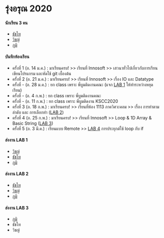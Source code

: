 # รุ่งอรุณ 2020

#### นักเรียน 3 คน
+ [ธัชไท](https://github.com/T4tt4i)
+ [วิชญ์](https://github.com/wit03)
+ [ภูมิ](https://github.com/pumiwat)

#### บันทึกห้องเรียน
+ ครั้งที่ 1 (อ. 14 ม.ค.) : มาเรียนครบ! >> เรียนที่ Innosoft >> เสวนาทั่วไปเกี่ยวกับการเรียนเขียนโปรแกรม และหัดใช้ git เบื้องต้น
+ ครั้งที่ 2 (อ. 21 ม.ค.) : มาเรียนครบ! >> เรียนที่ Innosoft >> เรื่อง IO และ Datatype
+ ครั้งที่ - (อ. 28 ม.ค.) : ยก class เพราะ พี่บูมติดงานคณะ (แจก [LAB 1](https://github.com/singhanat/c/blob/master/lab/01.md) ให้ทำระหว่างหยุดเรียน)
+ ครั้งที่ - (อ. 4 ก.พ.) : ยก class เพราะ พี่บูมติดงานคณะ
+ ครั้งที่ - (อ. 11 ก.พ.) : ยก class เพราะ พี่บูมติดงาน KSCC2020 
+ ครั้งที่ 3 (อ. 18 ก.พ.) : มาเรียนครบ! >> เรียนที่ห้อง 1113 ภาควิศวะคอม >> เรื่อง การทำตามลำดับ และ การเลือกทำ ([LAB 2](https://github.com/singhanat/c/blob/master/lab/02.md))
+ ครั้งที่ 4 (อ. 25 ก.พ.) : มาเรียนครบ! >> เรียนที่ Innosoft >> Loop & 1D Array & Basic String ([LAB 3](https://github.com/singhanat/c/blob/master/lab/03.md))
+ ครั้งที่ 5 (อ. 3 มี.ค.) : เรียนแบบ Remote >> [LAB 4](https://github.com/singhanat/c/blob/master/lab/04.md) การประยุกต์ใช้ loop กับ if 

#### ส่งงาน LAB 1
+ [วิชญ์](https://github.com/wit03/Algorithm-Practice/blob/master/kmutt/lab/01.md)
+ [ธัชไท](https://github.com/T4tt4i/lab_01/blob/master/lab_01.md.md)
+ [ภูมิ](https://github.com/singhanat/c/commit/9e0242b84af4484c90fba757e8474d8c5074ff82)

#### ส่งงาน LAB 2
+ [ธัชไท](https://github.com/T4tt4i/KMUTT-c-programming/tree/master/week_3)
+ [วิชญ์](https://github.com/wit03/Algorithm-Practice/tree/master/kmutt/lab2)
+ [ภูมิ](https://github.com/pumiwat/kmutt-c-programming/tree/master/lab2)

#### ส่งงาน LAB 3
+ [ภูมิ](https://github.com/pumiwat/kmutt-c-programming/tree/master/lab3)
+ ธัชไท
+ วิชญ์

